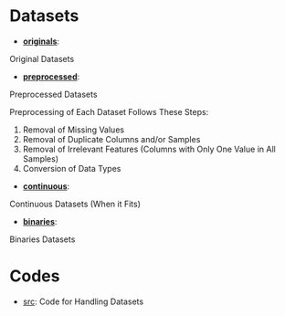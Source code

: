 # Datasets

- **[originals](https://github.com/Malware-Hunter/datasets/tree/main/originais)**:

Original Datasets

- **[preprocessed](https://github.com/Malware-Hunter/datasets/tree/main/preprocessed)**:

Preprocessed Datasets

Preprocessing of Each Dataset Follows These Steps:
1. Removal of Missing Values
2. Removal of Duplicate Columns and/or Samples
3. Removal of Irrelevant Features (Columns with Only One Value in All Samples)
4. Conversion of Data Types

- **[continuous](https://github.com/Malware-Hunter/datasets/tree/main/continuous)**:

Continuous Datasets (When it Fits)

- **[binaries](https://github.com/Malware-Hunter/datasets/tree/main/binaries)**:

Binaries Datasets

# Codes
- [src](https://github.com/Malware-Hunter/datasets/tree/main/src): Code for Handling Datasets

